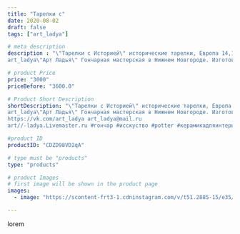 ```yaml
---
title: "Тарелки с"
date: 2020-08-02
draft: false
tags: ["art_ladya"]

# meta description
description : "\"Тарелки с Историей\" исторические тарелки, Европа 14,15век.
art_ladya\"Арт Ладья\" Гончарная мастерская в Нижнем Новгороде. Изготовление керамики и мастер//-к"

# product Price
price: "3000"
priceBefore: "3600.0"

# Product Short Description
shortDescription: "\"Тарелки с Историей\" исторические тарелки, Европа 14,15век.
art_ladya\"Арт Ладья\" Гончарная мастерская в Нижнем Новгороде. Изготовление керамики и мастер//-классы по обучению. 
https://vk.com/art_ladya art_ladya@mail.ru 
art//-ladya.Livemaster.ru #гончар #исскуство #potter #керамикадляинтерьера #керамикаручнаяработа #гончарнаямастерская #керамиканазаказ #handmade #посудаизглины #керамика #гончарнаяпосуда #эксклюзивнаякерамика #painter #dishes #decor #ceramicar #nntoday #claygoods #restaurant #earthenware #ceramic #design #bowl #dish #plate #ceramicart #berries #авторскаякерамика #европейскиетарелки #историческаяреконструкция"

#product ID
productID: "CDZD98VD2qA"

# type must be "products"
type: "products"

# product Images
# first image will be shown in the product page
images:
  - image: "https://scontent-frt3-1.cdninstagram.com/v/t51.2885-15/e35/116897172_2716598928620659_5426572593472770495_n.jpg?se=7&_nc_ht=scontent-frt3-1.cdninstagram.com&_nc_cat=107&_nc_ohc=Flg-jBbOavsAX9_y_xB&edm=APU89FABAAAA&ccb=7-4&oh=c70e18d9ef379c3aa821d5b4e1bafdb9&oe=612C3453&_nc_sid=86f79a&ig_cache_key=MjM2Njk0MDUyOTk2NTM2MTc5Mg%3D%3D.2-ccb7-4"

---
```

lorem
